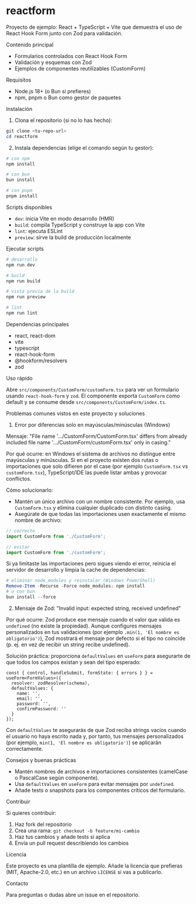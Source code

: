 # reactform

Proyecto de ejemplo: React + TypeScript + Vite que demuestra el uso de React Hook Form junto con Zod para validación.

Contenido principal
- Formularios controlados con React Hook Form
- Validación y esquemas con Zod
- Ejemplos de componentes reutilizables (CustomForm)

Requisitos
- Node.js 18+ (o Bun si prefieres)
- npm, pnpm o Bun como gestor de paquetes

Instalación

1. Clona el repositorio (si no lo has hecho):

```powershell
git clone <tu-repo-url>
cd reactform
```

2. Instala dependencias (elige el comando según tu gestor):

```powershell
# con npm
npm install

# con bun
bun install

# con pnpm
pnpm install
```

Scripts disponibles
- `dev`: inicia Vite en modo desarrollo (HMR)
- `build`: compila TypeScript y construye la app con Vite
- `lint`: ejecuta ESLint
- `preview`: sirve la build de producción localmente

Ejecutar scripts

```powershell
# desarrollo
npm run dev

# build
npm run build

# vista previa de la build
npm run preview

# lint
npm run lint
```

Dependencias principales
- react, react-dom
- vite
- typescript
- react-hook-form
- @hookform/resolvers
- zod

Uso rápido

Abre `src/components/CustomForm/customForm.tsx` para ver un formulario usando `react-hook-form` y `zod`.
El componente exporta `CustomForm` como default y se consume desde `src/components/CustomForm/index.ts`.

Problemas comunes vistos en este proyecto y soluciones

1) Error por diferencias solo en mayúsculas/minúsculas (Windows)

Mensaje: "File name '.../CustomForm/CustomForm.tsx' differs from already included file name '.../CustomForm/customForm.tsx' only in casing."

Por qué ocurre: en Windows el sistema de archivos no distingue entre mayúsculas y minúsculas. Si en el proyecto existen dos rutas o importaciones que solo difieren por el case (por ejemplo `CustomForm.tsx` vs `customForm.tsx`), TypeScript/IDE las puede listar ambas y provocar conflictos.

Cómo solucionarlo:
- Mantén un único archivo con un nombre consistente. Por ejemplo, usa `CustomForm.tsx` y elimina cualquier duplicado con distinto casing.
- Asegúrate de que todas las importaciones usen exactamente el mismo nombre de archivo:

```ts
// correcto
import CustomForm from './CustomForm';

// evitar
import CustomForm from './customForm';
```

Si ya limitaste las importaciones pero sigues viendo el error, reinicia el servidor de desarrollo y limpia la cache de dependencias:

```powershell
# eliminar node_modules y reinstalar (Windows PowerShell)
Remove-Item -Recurse -Force node_modules; npm install
# o con bun
bun install --force
```

2) Mensaje de Zod: "Invalid input: expected string, received undefined"

Por qué ocurre: Zod produce ese mensaje cuando el valor que valida es `undefined` (no existe la propiedad). Aunque configures mensajes personalizados en tus validaciones (por ejemplo `.min(1, 'El nombre es obligatorio')`), Zod mostrará el mensaje por defecto si el tipo no coincide (p. ej. en vez de recibir un string recibe undefined).

Solución práctica: proporciona `defaultValues` en `useForm` para asegurarte de que todos los campos existan y sean del tipo esperado:

```tsx
const { control, handleSubmit, formState: { errors } } = useForm<FormValues>({
  resolver: zodResolver(schema),
  defaultValues: {
    name: '',
    email: '',
    password: '',
    confirmPassword: ''
  }
});
```

Con `defaultValues` te asegurarás de que Zod reciba strings vacíos cuando el usuario no haya escrito nada y, por tanto, tus mensajes personalizados (por ejemplo, `min(1, 'El nombre es obligatorio')`) se aplicarán correctamente.

Consejos y buenas prácticas
- Mantén nombres de archivos e importaciones consistentes (camelCase o PascalCase según componente).
- Usa `defaultValues` en `useForm` para evitar mensajes por `undefined`.
- Añade tests o snapshots para los componentes críticos del formulario.

Contribuir

Si quieres contribuir:

1. Haz fork del repositorio
2. Crea una rama: `git checkout -b feature/mi-cambio`
3. Haz tus cambios y añade tests si aplica
4. Envía un pull request describiendo los cambios

Licencia

Este proyecto es una plantilla de ejemplo. Añade la licencia que prefieras (MIT, Apache-2.0, etc.) en un archivo `LICENSE` si vas a publicarlo.

Contacto

Para preguntas o dudas abre un issue en el repositorio.

